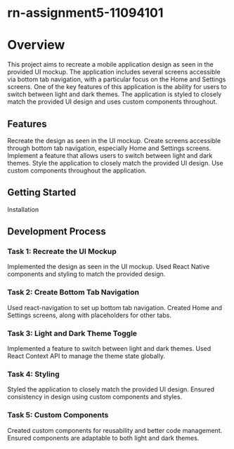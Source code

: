# rn-assignment5-11094101
# Overview
This project aims to recreate a mobile application design as seen in the provided UI mockup. The application includes several screens accessible via bottom tab navigation, with a particular focus on the Home and Settings screens. One of the key features of this application is the ability for users to switch between light and dark themes. The application is styled to closely match the provided UI design and uses custom components throughout.
## Features
Recreate the design as seen in the UI mockup.
Create screens accessible through bottom tab navigation, especially Home and Settings screens.
Implement a feature that allows users to switch between light and dark themes.
Style the application to closely match the provided UI design.
Use custom components throughout the application.
## Getting Started
Installation
## Development Process
### Task 1: Recreate the UI Mockup
Implemented the design as seen in the UI mockup.
Used React Native components and styling to match the provided design.
### Task 2: Create Bottom Tab Navigation
Used react-navigation to set up bottom tab navigation.
Created Home and Settings screens, along with placeholders for other tabs.
### Task 3: Light and Dark Theme Toggle
Implemented a feature to switch between light and dark themes.
Used React Context API to manage the theme state globally.
### Task 4: Styling
Styled the application to closely match the provided UI design.
Ensured consistency in design using custom components and styles.
### Task 5: Custom Components
Created custom components for reusability and better code management.
Ensured components are adaptable to both light and dark themes.